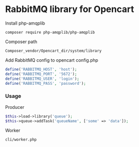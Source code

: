 # RabbitMQ library for Opencart

Install php-amqplib

`composer require php-amqplib/php-amqplib`

Composer path

`Composer_vendor/Opencart_dir/system/library`

Add RabbitMQ config to opencart config.php

```php
define('RABBITMQ_HOST', 'host');
define('RABBITMQ_PORT', '5672');
define('RABBITMQ_USER', 'login');
define('RABBITMQ_PASS', 'password');
```

### Usage

Producer

```php
$this->load->library('queue');
$this->queue->addTask('queueName', ['some' => 'data']);
```

Worker

`cli/worker.php`
